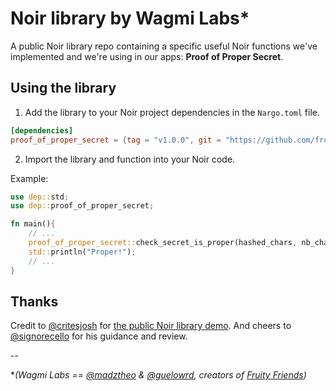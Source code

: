 # Noir library by Wagmi Labs*

A public Noir library repo containing a specific useful Noir functions we've implemented and we're using in our apps: __Proof of Proper Secret__.

## Using the library

1. Add the library to your Noir project dependencies in the `Nargo.toml` file.

```toml
[dependencies]
proof_of_proper_secret = {tag = "v1.0.0", git = "https://github.com/fruity-labs/proof-of-proper-secret"}
```

2. Import the library and function into your Noir code.

Example:
```rust
use dep::std;
use dep::proof_of_proper_secret;

fn main(){
    // ...
    proof_of_proper_secret::check_secret_is_proper(hashed_chars, nb_char_types);
    std::println("Proper!");
    // ...
}
```
## Thanks

Credit to [@critesjosh](https://github.com/critesjosh) for [the public Noir library demo](https://github.com/critesjosh/noir-lib-demo).
And cheers to [@signorecello](https://github.com/signorecello) for his guidance and review.

--

**(Wagmi Labs == [@madztheo](https://github.com/madztheo) & [@guelowrd](https://github.com/guelowrd), creators of [Fruity Friends](https://github.com/madztheo/zk-fruits-front-end))*